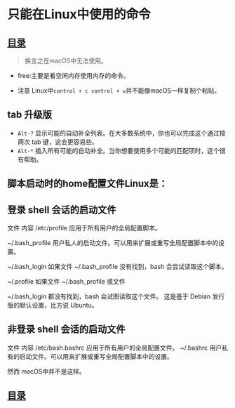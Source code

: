 # 只能在Linux中使用的命令

## [目录](.https://github.com/shgopher/GOFamily/tree/master/%E5%85%A5%E9%97%A8%E7%AF%87/%E6%93%8D%E4%BD%9C%E7%B3%BB%E7%BB%9F/shell)

> 换言之在macOS中无法使用。

- free:主要是看空闲内存使用内存的命令。

- 注意 Linux中`control + c control + v`并不能像macOS一样复制个粘贴。

## tab 升级版
- `Alt-?`	显示可能的自动补全列表。在大多数系统中，你也可以完成这个通过按 两次 tab 键，这会更容易些。
- `Alt-*`	插入所有可能的自动补全。当你想要使用多个可能的匹配项时，这个很有帮助。

## 脚本启动时的home配置文件Linux是：


## 登录 shell 会话的启动文件
文件	内容
/etc/profile	应用于所有用户的全局配置脚本。

~/.bash_profile	用户私人的启动文件。可以用来扩展或重写全局配置脚本中的设置。

~/.bash_login	如果文件 ~/.bash_profile 没有找到，bash 会尝试读取这个脚本。

~/.profile	如果文件 ~/.bash_profile 或文件 

~/.bash_login 都没有找到，bash 会试图读取这个文件。 这是基于 Debian 发行版的默认设置，比方说 Ubuntu。

## 非登录 shell 会话的启动文件
文件	内容
/etc/bash.bashrc	应用于所有用户的全局配置文件。
~/.bashrc	用户私有的启动文件。可以用来扩展或重写全局配置脚本中的设置。


然而 macOS中并不是这样。
## [目录](.https://github.com/shgopher/GOFamily/tree/master/%E5%85%A5%E9%97%A8%E7%AF%87/%E6%93%8D%E4%BD%9C%E7%B3%BB%E7%BB%9F/shell)

